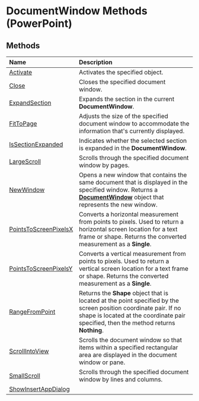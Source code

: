 
# DocumentWindow Methods (PowerPoint)

## Methods



|**Name**|**Description**|
|:-----|:-----|
|[Activate](8b6c5ede-edaf-72f2-b0f5-de2418a5e0a2.md)|Activates the specified object.|
|[Close](c7ba0097-5fa3-b0d0-234b-3cfe3e493522.md)|Closes the specified document window.|
|[ExpandSection](bf4548ea-1459-9a2e-ad5a-e7d16c1b312d.md)|Expands the section in the current  **DocumentWindow**.|
|[FitToPage](91ea2102-df12-20fe-cd16-e664832f9eb5.md)|Adjusts the size of the specified document window to accommodate the information that's currently displayed.|
|[IsSectionExpanded](ab40cd63-7daa-4406-9311-869ffd281d9a.md)|Indicates whether the selected section is expanded in the  **DocumentWindow**.|
|[LargeScroll](b74ecd74-acec-0d36-68c7-1848a99fe4c1.md)|Scrolls through the specified document window by pages.|
|[NewWindow](1c9f4e37-4e40-8d0b-246b-f9897ad9a56a.md)|Opens a new window that contains the same document that is displayed in the specified window. Returns a  **[DocumentWindow](567c5e66-8d68-a868-4072-b5358cf69546.md)** object that represents the new window.|
|[PointsToScreenPixelsX](6b5f2f58-41af-3620-74f3-1c4ec3922fc2.md)|Converts a horizontal measurement from points to pixels. Used to return a horizontal screen location for a text frame or shape. Returns the converted measurement as a  **Single**.|
|[PointsToScreenPixelsY](0a5a96c6-3e91-31c6-ee60-ca1f8481daf0.md)|Converts a vertical measurement from points to pixels. Used to return a vertical screen location for a text frame or shape. Returns the converted measurement as a  **Single**.|
|[RangeFromPoint](74bc61e5-6c6d-0510-b549-e325dd67c7a7.md)|Returns the  **Shape** object that is located at the point specified by the screen position coordinate pair. If no shape is located at the coordinate pair specified, then the method returns **Nothing**.|
|[ScrollIntoView](1eee6b36-9f01-5204-dd75-1172f2e00577.md)|Scrolls the document window so that items within a specified rectangular area are displayed in the document window or pane.|
|[SmallScroll](f6710bca-ad85-9257-061a-dbe5829d8b7b.md)|Scrolls through the specified document window by lines and columns.|
|[ShowInsertAppDialog](8ad060d1-ae80-6011-7fba-66f87d89d158.md)||
